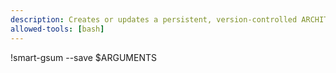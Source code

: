 ```yaml
---
description: Creates or updates a persistent, version-controlled ARCHITECTURE.gsum.md file.
allowed-tools: [bash]
---
```


!smart-gsum --save $ARGUMENTS